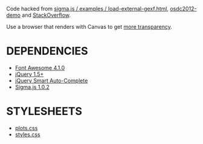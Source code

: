 Code hacked from [sigma.js / examples / load-external-gexf.html](https://github.com/jacomyal/sigma.js/blob/master/examples/load-external-gexf.html), [osdc2012-demo](http://jcml.fr/~jacomyal/osdc2012-demo/) and [StackOverflow](http://stackoverflow.com/a/25075575/635806).

Use a browser that renders with Canvas to get [more transparency](https://github.com/jacomyal/sigma.js/issues/261).

# DEPENDENCIES

- [Font Awesome 4.1.0](https://fortawesome.github.io/Font-Awesome/)
- [jQuery 1.5+](https://jquery.com/)
- [jQuery Smart Auto-Complete](http://www.laktek.com/2011/03/03/introducing-jquery-smart-autocomplete/)
- [Sigma.js 1.0.2](http://sigmajs.org/)

# STYLESHEETS

- [plots.css](http://briatte.org/assets/plots.css)
- [styles.css](http://briatte.org/assets/styles.css)
